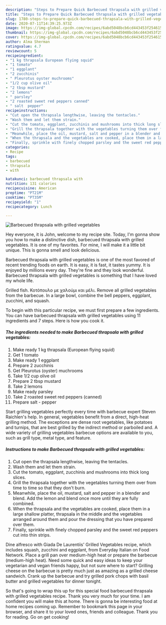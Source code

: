 ```yaml
---
description: "Steps to Prepare Quick Barbecued thrapsala with grilled vegetables"
title: "Steps to Prepare Quick Barbecued thrapsala with grilled vegetables"
slug: 1780-steps-to-prepare-quick-barbecued-thrapsala-with-grilled-vegetables
date: 2020-07-11T14:39:25.973Z
image: https://img-global.cpcdn.com/recipes/6abd5048bcb6cd443453f25461501204/751x532cq70/barbecued-thrapsala-with-grilled-vegetables-recipe-main-photo.jpg
thumbnail: https://img-global.cpcdn.com/recipes/6abd5048bcb6cd443453f25461501204/751x532cq70/barbecued-thrapsala-with-grilled-vegetables-recipe-main-photo.jpg
cover: https://img-global.cpcdn.com/recipes/6abd5048bcb6cd443453f25461501204/751x532cq70/barbecued-thrapsala-with-grilled-vegetables-recipe-main-photo.jpg
author: Alma Sherman
ratingvalue: 4.7
reviewcount: 5
recipeingredient:
- "1 kg thrapsala European flying squid"
- "1 tomato"
- "1 eggplant"
- "2 zucchinis"
- " Pleurotus oyster muchrooms"
- "1/2 cup olive oil"
- "2 tbsp mustard"
- "2 lemons"
- " parsley"
- "2 roasted sweet red peppers canned"
- " salt  pepper"
recipeinstructions:
- "Cut open the thrapsala lengthwise, leaving the tentacles."
- "Wash them and let them strain."
- "Cut the tomato, eggplant, zucchinis and mushrooms into thick long slices."
- "Grill the thrapsala together with the vegetables turning them over from time to time so that they don&#39;t burn."
- "Meanwhile, place the oil, mustard, salt and pepper in a blender and blend. Add the lemon and blend once more until they are fully combined."
- "When the thrapsala and the vegetables are cooked, place them in a large shallow platter, thrapsala in the middle and the vegetables arranged around them and pour the dressing that you have prepared over them."
- "Finally, sprinkle with finely chopped parsley and the sweet red peppers cut into thin strips."
categories:
- Recipe
tags:
- barbecued
- thrapsala
- with

katakunci: barbecued thrapsala with 
nutrition: 131 calories
recipecuisine: American
preptime: "PT21M"
cooktime: "PT35M"
recipeyield: "1"
recipecategory: Lunch

---
```



![Barbecued thrapsala with grilled vegetables](https://img-global.cpcdn.com/recipes/6abd5048bcb6cd443453f25461501204/751x532cq70/barbecued-thrapsala-with-grilled-vegetables-recipe-main-photo.jpg)

Hey everyone, it is John, welcome to my recipe site. Today, I'm gonna show you how to make a distinctive dish, barbecued thrapsala with grilled vegetables. It is one of my favorites. For mine, I will make it a little bit unique. This is gonna smell and look delicious.

Barbecued thrapsala with grilled vegetables is one of the most favored of recent trending foods on earth. It is easy, it is fast, it tastes yummy. It is enjoyed by millions every day. They're fine and they look wonderful. Barbecued thrapsala with grilled vegetables is something that I have loved my whole life.

Grilled fish. Κοτόπουλο με χαλούμι και μέλι. Remove all grilled vegetables from the barbecue. In a large bowl, combine the bell peppers, eggplant, zucchini, and squash.


To begin with this particular recipe, we must first prepare a few ingredients. You can have barbecued thrapsala with grilled vegetables using 11 ingredients and 7 steps. Here is how you cook it.

<!--inarticleads1-->

##### The ingredients needed to make Barbecued thrapsala with grilled vegetables:

1. Make ready 1 kg thrapsala (European flying squid)
1. Get 1 tomato
1. Make ready 1 eggplant
1. Prepare 2 zucchinis
1. Get  Pleurotus (oyster) muchrooms
1. Take 1/2 cup olive oil
1. Prepare 2 tbsp mustard
1. Take 2 lemons
1. Make ready  parsley
1. Take 2 roasted sweet red peppers (canned)
1. Prepare  salt - pepper


Start grilling vegetables perfectly every time with barbecue expert Steven Raichlen&#39;s help. In general, vegetables benefit from a direct, high-heat grilling method. The exceptions are dense root vegetables, like potatoes and turnips, that are best grilled by the indirect method or parboiled and. A wide variety of grilling vegetables barbecue options are available to you, such as grill type, metal type, and feature. 

<!--inarticleads2-->

##### Instructions to make Barbecued thrapsala with grilled vegetables:

1. Cut open the thrapsala lengthwise, leaving the tentacles.
1. Wash them and let them strain.
1. Cut the tomato, eggplant, zucchinis and mushrooms into thick long slices.
1. Grill the thrapsala together with the vegetables turning them over from time to time so that they don&#39;t burn.
1. Meanwhile, place the oil, mustard, salt and pepper in a blender and blend. Add the lemon and blend once more until they are fully combined.
1. When the thrapsala and the vegetables are cooked, place them in a large shallow platter, thrapsala in the middle and the vegetables arranged around them and pour the dressing that you have prepared over them.
1. Finally, sprinkle with finely chopped parsley and the sweet red peppers cut into thin strips.


Dine alfresco with Giada De Laurentiis&#39; Grilled Vegetables recipe, which includes squash, zucchini and eggplant, from Everyday Italian on Food Network. Place a grill pan over medium-high heat or prepare the barbecue (medium-high heat). Need some quick and easy ideas to keep your vegetarian and vegan friends happy, but not sure where to start? Grilling cheese on the barbecue is pretty much just as amazing as a grilled cheese sandwich. Crank up the barbecue and try grilled pork chops with basil butter and grilled vegetables for dinner tonight. 

So that's going to wrap this up for this special food barbecued thrapsala with grilled vegetables recipe. Thank you very much for your time. I am confident you will make this at home. There is gonna be interesting food at home recipes coming up. Remember to bookmark this page in your browser, and share it to your loved ones, friends and colleague. Thank you for reading. Go on get cooking!
